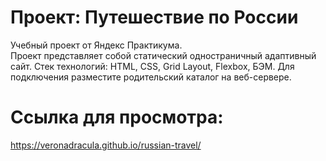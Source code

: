 # Проект: Путешествие по России

Учебный проект от Яндекс Практикума.  
Проект представляет собой статический одностраничный адаптивный сайт. 
Стек технологий: HTML, CSS, Grid Layout, Flexbox, БЭМ.
Для подключения разместите родительский каталог на веб-сервере.  
  
# Ссылка для просмотра:
https://veronadracula.github.io/russian-travel/
